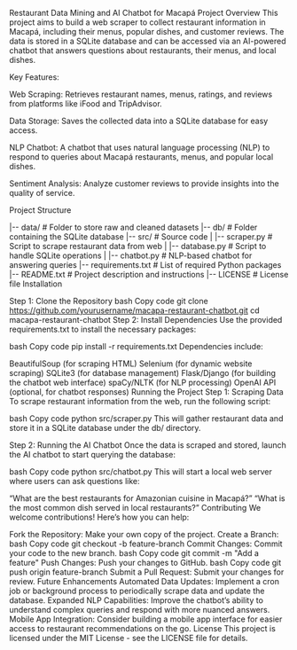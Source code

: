 Restaurant Data Mining and AI Chatbot for Macapá
Project Overview
This project aims to build a web scraper to collect restaurant information in Macapá, including their menus, popular dishes, and customer reviews. The data is stored in a SQLite database and can be accessed via an AI-powered chatbot that answers questions about restaurants, their menus, and local dishes.

Key Features:

Web Scraping: Retrieves restaurant names, menus, ratings, and reviews from platforms like iFood and TripAdvisor.

Data Storage: Saves the collected data into a SQLite database for easy access.

NLP Chatbot: A chatbot that uses natural language processing (NLP) to respond to queries about Macapá restaurants, menus, and popular local dishes.

Sentiment Analysis: Analyze customer reviews to provide insights into the quality of service.

Project Structure

|-- data/                  # Folder to store raw and cleaned datasets
|-- db/                    # Folder containing the SQLite database
|-- src/                   # Source code
|   |-- scraper.py         # Script to scrape restaurant data from web
|   |-- database.py        # Script to handle SQLite operations
|   |-- chatbot.py         # NLP-based chatbot for answering queries
|-- requirements.txt       # List of required Python packages
|-- README.txt             # Project description and instructions
|-- LICENSE                # License file
Installation

Step 1: Clone the Repository
bash
Copy code
git clone https://github.com/yourusername/macapa-restaurant-chatbot.git
cd macapa-restaurant-chatbot
Step 2: Install Dependencies
Use the provided requirements.txt to install the necessary packages:

bash
Copy code
pip install -r requirements.txt
Dependencies include:

BeautifulSoup (for scraping HTML)
Selenium (for dynamic website scraping)
SQLite3 (for database management)
Flask/Django (for building the chatbot web interface)
spaCy/NLTK (for NLP processing)
OpenAI API (optional, for chatbot responses)
Running the Project
Step 1: Scraping Data
To scrape restaurant information from the web, run the following script:

bash
Copy code
python src/scraper.py
This will gather restaurant data and store it in a SQLite database under the db/ directory.

Step 2: Running the AI Chatbot
Once the data is scraped and stored, launch the AI chatbot to start querying the database:

bash
Copy code
python src/chatbot.py
This will start a local web server where users can ask questions like:

“What are the best restaurants for Amazonian cuisine in Macapá?”
“What is the most common dish served in local restaurants?”
Contributing
We welcome contributions! Here’s how you can help:

Fork the Repository: Make your own copy of the project.
Create a Branch:
bash
Copy code
git checkout -b feature-branch
Commit Changes: Commit your code to the new branch.
bash
Copy code
git commit -m "Add a feature"
Push Changes: Push your changes to GitHub.
bash
Copy code
git push origin feature-branch
Submit a Pull Request: Submit your changes for review.
Future Enhancements
Automated Data Updates: Implement a cron job or background process to periodically scrape data and update the database.
Expanded NLP Capabilities: Improve the chatbot’s ability to understand complex queries and respond with more nuanced answers.
Mobile App Integration: Consider building a mobile app interface for easier access to restaurant recommendations on the go.
License
This project is licensed under the MIT License - see the LICENSE file for details.










